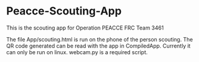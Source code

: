 # Peacce-Scouting-App

This is the scouting app for Operation PEACCE FRC Team 3461

The file App/scouting.html is run on the phone of the person scouting. The QR code generated can be read with the app in CompiledApp. Currently it can only be run on linux. webcam.py is a required script.
